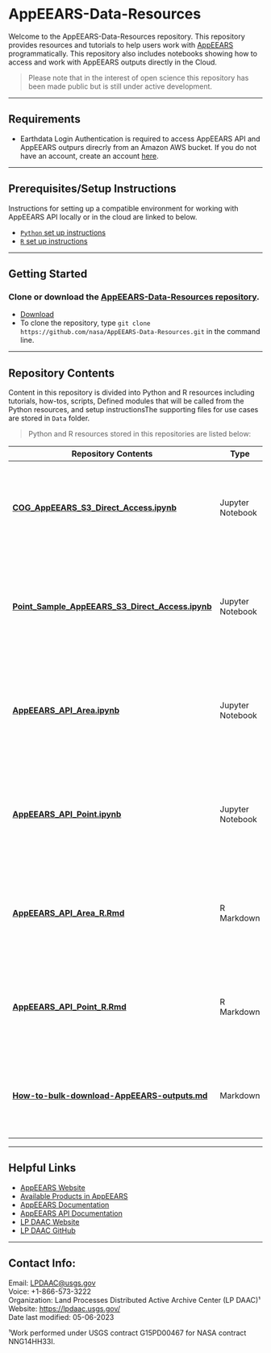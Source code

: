 # AppEEARS-Data-Resources

Welcome to the AppEEARS-Data-Resources repository. This repository provides resources and tutorials to help users work with [AppEEARS](https://appeears.earthdatacloud.nasa.gov/) programmatically. This repository also includes notebooks showing how to access and work with AppEEARS outputs directly in the Cloud. 

> Please note that in the interest of open science this repository has been made public but is still under active development. 
---

## Requirements  

+ Earthdata Login Authentication is required to access AppEEARS API and AppEEARS outpurs direcrly from an Amazon AWS bucket. If you do not have an account, create an account [here](https://urs.earthdata.nasa.gov/users/new).
---

## Prerequisites/Setup Instructions  

Instructions for setting up a compatible environment for working with AppEEARS API locally or in the cloud are linked to below.
- [`Python` set up instructions](setup/setup_instructions_python.md)
- [`R` set up instructions](setup/setup_instructions_R.md)

---
## Getting Started  

### Clone or download the [AppEEARS-Data-Resources repository](https://github.com/nasa/AppEEARS-Data-Resources).  

- [Download](https://github.com/nasa/AppEEARS-Data-Resources/archive/refs/heads/main.zip)  
- To clone the repository, type `git clone https://github.com/nasa/AppEEARS-Data-Resources.git` in the command line.  
---

## Repository Contents

Content in this repository is divided into Python and R resources including tutorials, how-tos, scripts, Defined modules that will be called from the Python resources, and setup instructionsThe supporting files for use cases are stored in `Data` folder.  


> Python and R resources stored in this repositories are listed below:  


| Repository Contents | Type | Summary | 
|----|-----|----|
| **[COG_AppEEARS_S3_Direct_Access.ipynb](https://github.com/nasa/AppEEARS-Data-Resources/blob/main/Python/tutorials/COG_AppEEARS_S3_Direct_Access.ipynb)** | Jupyter Notebook | Demonstrates how to use AppEEARS Cloud Optimized GEOTIFF (COG) outputs using Python 
| **[Point_Sample_AppEEARS_S3_Direct_Access.ipynb](https://github.com/nasa/AppEEARS-Data-Resources/blob/main/Python/tutorials/Point_Sample_AppEEARS_S3_Direct_Access.ipynb)** | Jupyter Notebook | Demonstrates how to access AppEEARS point sample Comma-Separated Values (CSV) outputs using Python 
| **[AppEEARS_API_Area.ipynb](https://github.com/nasa/AppEEARS-Data-Resources/blob/main/Python/tutorials/AppEEARS_API_Area.ipynb)** | Jupyter Notebook | Demonstrates how to use Python to connect to the AppEEARS API to submit and downlaod an area sample  
| **[AppEEARS_API_Point.ipynb](https://github.com/nasa/AppEEARS-Data-Resources/blob/main/Python/tutorials/AppEEARS_API_Point.ipynb)** | Jupyter Notebook | Demonstrates how to use Python to connect to the AppEEARS API to submit and downlaod a point sample 
| **[AppEEARS_API_Area_R.Rmd](https://github.com/nasa/AppEEARS-Data-Resources/blob/main/R/tutorials/AppEEARS_API_Area_R.Rmd)** | R Markdown  | Demonstrates how to use R to connect to the AppEEARS API to submit and downlaod an area sample
| **[AppEEARS_API_Point_R.Rmd](https://github.com/nasa/AppEEARS-Data-Resources/blob/main/R/tutorials/AppEEARS_API_Point_R.Rmd)** | R Markdown | Demonstrates how to use R to connect to the AppEEARS API to submit and downlaod a point sample
| **[How-to-bulk-download-AppEEARS-outputs.md](https://github.com/nasa/AppEEARS-Data-Resources/blob/main/guides/How-to-bulk-download-AppEEARS-outputs.md)** | Markdown | Demonstrates how to bulk download AppEEARS outputs using wget from the command line

---

## Helpful Links    

+ [AppEEARS Website](https://appeears.earthdatacloud.nasa.gov/)
+ [Available Products in AppEEARS](https://appeears.earthdatacloud.nasa.gov/products)
+ [AppEEARS Documentation](https://appeears.earthdatacloud.nasa.gov/help)
+ [AppEEARS API Documentation](https://appeears.earthdatacloud.nasa.gov/api/)
+ [LP DAAC Website](https://lpdaac.usgs.gov/)
+ [LP DAAC GitHub](https://github.com/nasa/LPDAAC-Data-Resources)


---

## Contact Info:  

Email: LPDAAC@usgs.gov  
Voice: +1-866-573-3222  
Organization: Land Processes Distributed Active Archive Center (LP DAAC)¹  
Website: <https://lpdaac.usgs.gov/>  
Date last modified: 05-06-2023  

¹Work performed under USGS contract G15PD00467 for NASA contract NNG14HH33I.  
